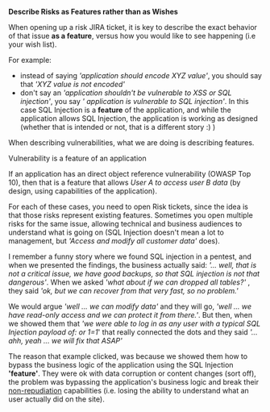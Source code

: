 **Describe Risks as Features rather than as Wishes**

When opening up a risk JIRA ticket, it is key to describe the exact behavior of that issue **as a feature**, versus how you would like to see happening (i.e your wish list).

For example:

- instead of saying _'application should encode XYZ value'_, you should say that _'XYZ value is not encoded'_
- don't say an _'application shouldn't be vulnerable to XSS or SQL injection'_, you say _' application is vulnerable to SQL injection'_. In this case SQL Injection is a **feature** of the application, and while the application allows SQL Injection, the application is working as designed (whether that is intended or not, that is a different story :) )

When describing vulnerabilities, what we are doing is describing features.

Vulnerability is a feature of an application

If an application has an direct object reference vulnerability (OWASP Top 10), then that is a feature that allows _User A to access user B data_ (by design, using capabilities of the application).

For each of these cases, you need to open Risk tickets, since the idea is that those risks represent  existing features. Sometimes you open multiple risks for the same issue, allowing technical and business audiences to understand what is going on (SQL Injection doesn't mean a lot to management, but _'Access and modify all customer data'_ does).

I remember a funny story where we found SQL injection in a pentest, and when we presented the findings, the business actually said: _'... well, that is not a critical issue, we have good backups, so that SQL injection is not that dangerous'_. When we asked _'what about if we can dropped all tables?'_ , they said _'ok, but we can recover from that very fast, so no problem.'_

We would argue _'well ... we can modify data'_ and they will go, _'well ... we have read-only access and we can protect it from there.'_. But then, when we showed them that _'we were able to log in as any user with a typical SQL Injection payload of: or 1=1_' that really connected the dots and they said _'... ahh, yeah ... we will fix that ASAP'_

The reason that example clicked, was because we showed them how to bypass the business logic of the application using the SQL Injection **'feature'**. They were ok with data corruption or content changes (sort off), the problem was bypassing the application's business logic and break their [non-repudiation](https://en.wikipedia.org/wiki/Non-repudiation) capabilities (i.e. losing the ability  to understand what an user actually did on the site).
